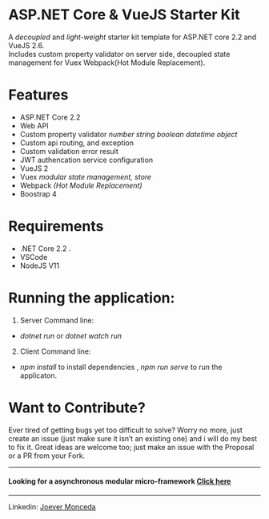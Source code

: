 # ASP.NET Core & VueJS Starter Kit 
A *decoupled* and *light-weight* starter kit template for ASP.NET core 2.2 and VueJS 2.6.   
Includes custom property validator on server side, decoupled state management for Vuex
Webpack(Hot Module Replacement).

# Features  
* ASP.NET Core 2.2  
 * Web API
 * Custom property validator
  *number* *string* *boolean* *datetime* *object*  
 * Custom api routing, and exception
 * Custom validation error result
 * JWT authencation service configuration
 * VueJS 2
 * Vuex *modular state management, store*
 * Webpack *(Hot Module Replacement)*
 * Boostrap 4

# Requirements   
 * .NET Core 2.2 . 
 * VSCode  
 * NodeJS V11
 
 # Running the application:
 1. Server
   Command line:
   * *dotnet run* or *dotnet watch run*
 2. Client
   Command line:
   * *npm install* to install dependencies , *npm run serve* to run the applicaton.
   
   # Want to Contribute?  
   Ever tired of getting bugs yet too difficult to solve? Worry no more, just create an issue (just make sure it isn’t an existing one) and i will do my best to fix it. Great ideas are welcome too; just make an issue with the Proposal or a PR from your Fork.
   
  ---
   #### Looking for a asynchronous modular micro-framework [Click here](https://github.com/rhaldkhein/rengine)
  ---
  
  Linkedin: [Joever Monceda](https://www.linkedin.com/in/joever-monceda-55242779/)
